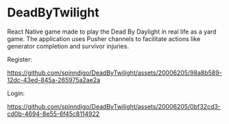 # DeadByTwilight
React Native game made to play the Dead By Daylight in real life as a yard game. The application uses Pusher channels to facilitate actions like generator completion and survivor injuries. 


Register:

https://github.com/spinndigo/DeadByTwilight/assets/20006205/98a8b589-12dc-43ed-845a-265975a2ae2a


Login:

https://github.com/spinndigo/DeadByTwilight/assets/20006205/0bf32cd3-cd0b-4694-8e55-6f45c8114922



